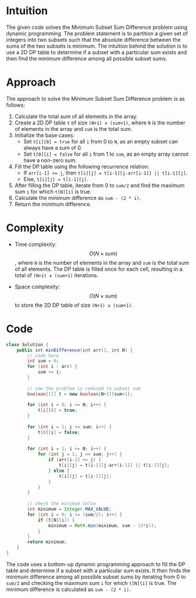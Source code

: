 # Intuition
The given code solves the Minimum Subset Sum Difference problem using dynamic programming. The problem statement is to partition a given set of integers into two subsets such that the absolute difference between the sums of the two subsets is minimum. The intuition behind the solution is to use a 2D DP table to determine if a subset with a particular sum exists and then find the minimum difference among all possible subset sums.

# Approach
The approach to solve the Minimum Subset Sum Difference problem is as follows:
1. Calculate the total sum of all elements in the array.
2. Create a 2D DP table `t` of size `(N+1) x (sum+1)`, where `N` is the number of elements in the array and `sum` is the total sum.
3. Initialize the base cases:
   - Set `t[i][0] = true` for all `i` from 0 to `N`, as an empty subset can always have a sum of 0.
   - Set `t[0][i] = false` for all `i` from 1 to `sum`, as an empty array cannot have a non-zero sum.
4. Fill the DP table using the following recurrence relation:
   - If `arr[i-1] <= j`, then `t[i][j] = t[i-1][j-arr[i-1]] || t[i-1][j]`.
   - Else, `t[i][j] = t[i-1][j]`.
5. After filling the DP table, iterate from 0 to `sum/2` and find the maximum sum `i` for which `t[N][i]` is true.
6. Calculate the minimum difference as `sum - (2 * i)`.
7. Return the minimum difference.

# Complexity
- Time complexity:
$$O(N \times sum)$$, where `N` is the number of elements in the array and `sum` is the total sum of all elements. The DP table is filled once for each cell, resulting in a total of `(N+1) x (sum+1)` iterations.

- Space complexity:
$$O(N \times sum)$$ to store the 2D DP table of size `(N+1) x (sum+1)`.

# Code
```java
class Solution {
    public int minDifference(int arr[], int N) { 
        // code here
        int sum = 0;
        for (int i : arr) {
            sum += i;
        }
        
        // now the problem is reduced to subset sum
        boolean[][] t = new boolean[N+1][sum+1];
        
        for (int i = 0; i <= N; i++) {
            t[i][0] = true;
        }
        
        for (int i = 1; i <= sum; i++) {
            t[0][i] = false;
        }
        
        for (int i = 1; i <= N; i++) {
            for (int j = 1; j <= sum; j++) {
                if (arr[i-1] <= j) {
                    t[i][j] = t[i-1][j-arr[i-1]] || t[i-1][j];
                } else {
                    t[i][j] = t[i-1][j];
                }
            }
        }
        
        // check the minimum value
        int minimum = Integer.MAX_VALUE;
        for (int i = 0; i <= (sum/2); i++) {
            if (t[N][i]) {
                minimum = Math.min(minimum, sum - (2*i));
            }
        }
        return minimum;
    }
}
```

The code uses a bottom-up dynamic programming approach to fill the DP table and determine if a subset with a particular sum exists. It then finds the minimum difference among all possible subset sums by iterating from 0 to `sum/2` and checking the maximum sum `i` for which `t[N][i]` is true. The minimum difference is calculated as `sum - (2 * i)`.
